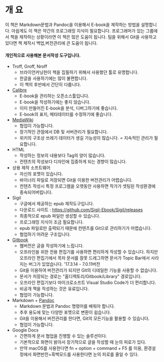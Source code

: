 
# 개 요
이 책은 Markdown문법과 Pandoc을 이용해서 E-book을 제작하는 방법을 설명합니다.
아쉽게도 이 책은 약간의 프로그래밍 지식이 필요합니다.
프로그래머가 있는 그룹에서 책을 제작하는 상황이라면 이 책은 많은 도움이 됩니다.
팀을 위해서 Git을 사용하고 있다면 책 제작시 백업,버전관리에 큰 도움이 됩니다.

#### 개인적으로 사용해본 문서작성 도구입니다.

- Troff, Groff, Nroff
	- 브라이언커닝헌이 책을 집필하기 위해서 사용했던 툴로 유명합니다.
	- 한글을 사용하기에는 많이 불편합니다.
	- 이 책의 후반에서 간단히 다룹니다.
- [Calibre](https://calibre-ebook.com)
	- E-book을 관리하는 오픈소스툴입니다.
	- E-book을 작성하기에는 좋지 않습니다.
	- 이미 만들어진 E-book을 분석, 디버그하기에 좋습니다.
	- E-book의 표지, 메타데이터를 수정하기에 좋습니다.
- [MediaWiki](https://www.mediawiki.org/wiki/MediaWiki)
	- 협업이 가능합니다.
	- 장기적인 관점에서 DB 및 서버관리가 필요합니다.
	- 위키의 구조상 쓰레기 데이터가 생길 가능성이 많습니다. = 지속적인 관리가 필요합니다.
- HTML
	- 작성하는 정보의 내용보다 Tag의 양이 많습니다.
	- 컨텐츠의 작성보다 디자인에 집중하게 되는 경향이 많습니다.
- 상용 제작 소프트웨어
	- 자신의 포멧이 있습니다.
	- 바이너리 파일로 저장되면 Git을 이용한 버전관리가 어렵습니다.
	- 컨텐츠 작성시 특정 프로그램을 오랫동안 사용하면 작가가 셋팅된 작성환경에 종속되어버립니다.
- Sigil
	- 구글에서 제공하는 epub 제작도구입니다.
	- 다운로드 사이트 : https://github.com/Sigil-Ebook/Sigil/releases
	- 최종적으로 epub 파일만 생성할 수 있습니다.
	- 프로그래밍 지식이 조금 필요합니다.
	- epub 파일로만 출력되기 때문에 컨텐츠를 Git으로 관리하기가 어렵습니다.
	- 협업하기 어려운 구조입니다.
- [Gitbook](http://www.gitbook.com)
	- 웹버전은 글을 작성하기에 느립니다.
	- 오프라인을 위한 전용 편집기를 사용하면 편리하게 작성할 수 있습니다. 하지만 오프라인 편집기에서 목차 문서를 잘못 드레그하면 문서가 Topic Bar에서 사라지는 버그가 있었습니다. '17.3.14 - 7.0.11버전
	- Git을 이용하여 버전관리가 되지만 Git의 디테일한 기능을 사용할 수 없습니다.
	- 문서가 저장되는 경로는 "홈디렉토리/Gitbook/Library" 경로입니다.
	- 오프라인 편집기보다 마이크로소프트 Visual Studio Code가 더 편리합니다.
	- 비공개 책을 작성하는 것은 유료입니다.
	- 협업이 가능합니다.
- Markdown + [Pandoc](http://www.pandoc.org)
	- Markdown 문법과 Pandoc 명령어를 배워야 합니다.
	- 추후 용도에 맞는 다양한 포멧으로 변환이 쉽습니다.
	- Git을 이용해서 버전관리를 한다면, Git의 모든기능을 활용할 수 있습니다.
	- 협업이 가능합니다.
- Google Docs
    - 간편하게 문서 협업을 진행할 수 있는 솔루션이다.
    - 기본적으로 화면이 밝아서 장기적으로 글을 작성할 때 눈의 피로가 있다.
	- 만약 macOS를 사용한다면 fn + option + command + F5 를 이용, 환경설정에서 화면반전+흑백모드를 사용한다면 눈의 피로를 줄일 수 있다.
